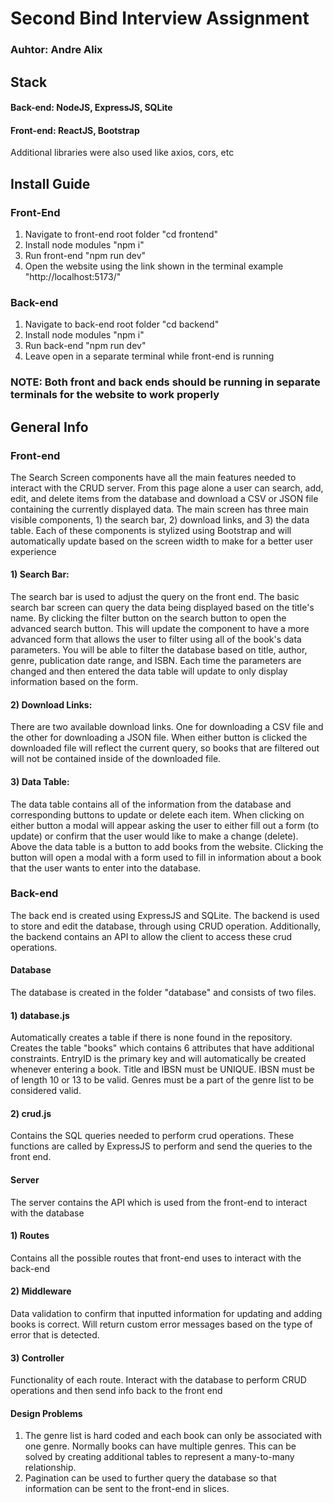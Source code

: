 # Second Bind Interview Assignment

### Auhtor: Andre Alix

## Stack

#### Back-end: NodeJS, ExpressJS, SQLite

#### Front-end: ReactJS, Bootstrap

Additional libraries were also used like axios, cors, etc

## Install Guide

### Front-End

1. Navigate to front-end root folder "cd frontend"
2. Install node modules "npm i"
3. Run front-end "npm run dev"
4. Open the website using the link shown in the terminal example "http://localhost:5173/"

### Back-end

1. Navigate to back-end root folder "cd backend"
2. Install node modules "npm i"
3. Run back-end "npm run dev"
4. Leave open in a separate terminal while front-end is running

### NOTE: Both front and back ends should be running in separate terminals for the website to work properly

## General Info

### Front-end

The Search Screen components have all the main features needed to interact with the CRUD server. From this page alone a user can search, add, edit, and delete items from the database and download a CSV or JSON file containing the currently displayed data. The main screen has three main visible components, 1) the search bar, 2) download links, and 3) the data table. Each of these components is stylized using Bootstrap and will automatically update based on the screen width to make for a better user experience

#### 1) Search Bar:

The search bar is used to adjust the query on the front end. The basic search bar screen can query the data being displayed based on the title's name. By clicking the filter button on the search button to open the advanced search button. This will update the component to have a more advanced form that allows the user to filter using all of the book's data parameters. You will be able to filter the database based on title, author, genre, publication date range, and ISBN. Each time the parameters are changed and then entered the data table will update to only display information based on the form.

#### 2) Download Links:

There are two available download links. One for downloading a CSV file and the other for downloading a JSON file. When either button is clicked the downloaded file will reflect the current query, so books that are filtered out will not be contained inside of the downloaded file.

#### 3) Data Table:

The data table contains all of the information from the database and corresponding buttons to update or delete each item. When clicking on either button a modal will appear asking the user to either fill out a form (to update) or confirm that the user would like to make a change (delete). Above the data table is a button to add books from the website. Clicking the button will open a modal with a form used to fill in information about a book that the user wants to enter into the database.

### Back-end

The back end is created using ExpressJS and SQLite. The backend is used to store and edit the database, through using CRUD operation. Additionally, the backend contains an API to allow the client to access these crud operations.

#### Database

The database is created in the folder "database" and consists of two files.

#### 1) database.js

Automatically creates a table if there is none found in the repository. Creates the table "books" which contains 6 attributes that have additional constraints. EntryID is the primary key and will automatically be created whenever entering a book. Title and IBSN must be UNIQUE. IBSN must be of length 10 or 13 to be valid. Genres must be a part of the genre list to be considered valid.

#### 2) crud.js

Contains the SQL queries needed to perform crud operations. These functions are called by ExpressJS to perform and send the queries to the front end.

#### Server

The server contains the API which is used from the front-end to interact with the database

#### 1) Routes

Contains all the possible routes that front-end uses to interact with the back-end

#### 2) Middleware

Data validation to confirm that inputted information for updating and adding books is correct. Will return custom error messages based on the type of error that is detected.

#### 3) Controller

Functionality of each route. Interact with the database to perform CRUD operations and then send info back to the front end

#### Design Problems

1. The genre list is hard coded and each book can only be associated with one genre. Normally books can have multiple genres. This can be solved by creating additional tables to represent a many-to-many relationship.
2. Pagination can be used to further query the database so that information can be sent to the front-end in slices.
